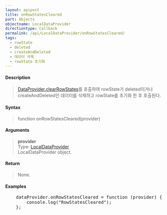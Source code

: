 ```yaml
---
layout: apipost
title: onRowStatesCleared
part: Objects
objectname: LocalDataProvider
directiontype: Callback
permalink: /api/LocalDataProvider/onRowStatesCleared/
tags:
  - rowState
  - deleted
  - createAndDeleted
  - 데이터 삭제
  - rowState 초기화
---
```



#### Description

> [DataProvider.clearRowStates](/api/DataProvider/clearRowStates/)를 호출하여 rowState가 deleted이거나 createAndDeleted인 데이터를 삭제하고 rowState를 초기화 한 후 호출된다.

#### Syntax

> function onRowStatesCleared(provider)

#### Arguments

> **provider**  
> Type: [LocalDataProvider](/api/LocalDataProvider/)  
> LocalDataProvider object.

#### Return

> None.

#### Examples 

<pre class="prettyprint">
    dataProvider.onRowStatesCleared = function (provider) {
        console.log("RowStatesCleared");
    };
</pre>

